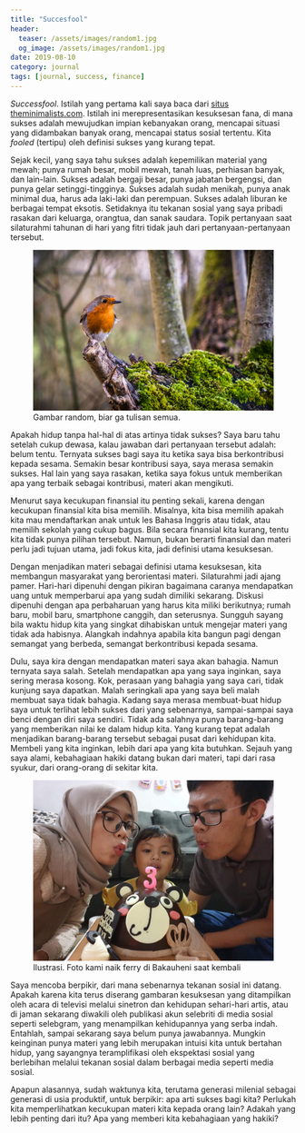 ```yaml
---
title: "Succesfool"
header:
  teaser: /assets/images/random1.jpg
  og_image: /assets/images/random1.jpg
date: 2019-08-10
category: journal
tags: [journal, success, finance]
---
```


_Successfool_. Istilah yang pertama kali saya baca dari [situs theminimalists.com](https://www.theminimalists.com/successfool/). Istilah ini merepresentasikan kesuksesan fana, di mana sukses adalah mewujudkan impian kebanyakan orang, mencapai situasi yang didambakan banyak orang, mencapai status sosial tertentu. Kita _fooled_ (tertipu) oleh definisi sukses yang kurang tepat.

Sejak kecil, yang saya tahu sukses adalah kepemilikan material yang mewah; punya rumah besar, mobil mewah, tanah luas, perhiasan banyak, dan lain-lain. Sukses adalah bergaji besar, punya jabatan bergengsi, dan punya gelar setinggi-tingginya. Sukses adalah sudah menikah, punya anak minimal dua, harus ada laki-laki dan perempuan. Sukses adalah liburan ke berbagai tempat eksotis. Setidaknya itu tekanan sosial yang saya pribadi rasakan dari keluarga, orangtua, dan sanak saudara. Topik pertanyaan saat silaturahmi tahunan di hari yang fitri tidak jauh dari pertanyaan-pertanyaan tersebut.

<figure class="half">
  <img src="/assets/images/random1.jpg">
  <figcaption>Gambar random, biar ga tulisan semua.</figcaption>
</figure>

Apakah hidup tanpa hal-hal di atas artinya tidak sukses? Saya baru tahu setelah cukup dewasa, kalau jawaban dari pertanyaan tersebut adalah: belum tentu. Ternyata sukses bagi saya itu ketika saya bisa berkontribusi kepada sesama. Semakin besar kontribusi saya, saya merasa semakin sukses. Hal lain yang saya rasakan, ketika saya fokus untuk memberikan apa yang terbaik sebagai kontribusi, materi akan mengikuti.

Menurut saya kecukupan finansial itu penting sekali, karena dengan kecukupan finansial kita bisa memilih. Misalnya, kita bisa memilih apakah kita mau mendaftarkan anak untuk les Bahasa Inggris atau tidak, atau memilih sekolah yang cukup bagus. Bila secara finansial kita kurang, tentu kita tidak punya pilihan tersebut. Namun, bukan berarti finansial dan materi perlu jadi tujuan utama, jadi fokus kita, jadi definisi utama kesuksesan.

Dengan menjadikan materi sebagai definisi utama kesuksesan, kita membangun masyarakat yang berorientasi materi. Silaturahmi jadi ajang pamer. Hari-hari dipenuhi dengan pikiran bagaimana caranya mendapatkan uang untuk memperbarui apa yang sudah dimiliki sekarang. Diskusi dipenuhi dengan apa perbaharuan yang harus kita miliki berikutnya; rumah baru, mobil baru, smartphone canggih, dan seterusnya. Sungguh sayang bila waktu hidup kita yang singkat dihabiskan untuk mengejar materi yang tidak ada habisnya. Alangkah indahnya apabila kita bangun pagi dengan semangat yang berbeda, semangat berkontribusi kepada sesama.

Dulu, saya kira dengan mendapatkan materi saya akan bahagia. Namun ternyata saya salah. Setelah mendapatkan apa yang saya inginkan, saya sering merasa kosong. Kok, perasaan yang bahagia yang saya cari, tidak kunjung saya dapatkan. Malah seringkali apa yang saya beli malah membuat saya tidak bahagia. Kadang saya merasa membuat-buat hidup saya untuk terlihat lebih sukses dari yang sebenarnya, sampai-sampai saya benci dengan diri saya sendiri. Tidak ada salahnya punya barang-barang yang memberikan nilai ke dalam hidup kita. Yang kurang tepat adalah menjadikan barang-barang tersebut sebagai pusat dari kehidupan kita. Membeli yang kita inginkan, lebih dari apa yang kita butuhkan. Sejauh yang saya alami, kebahagiaan hakiki datang bukan dari materi, tapi dari rasa syukur, dari orang-orang di sekitar kita.

<figure class="third">
  <img src="/assets/images/small_family.jpg">
  <figcaption>Ilustrasi. Foto kami naik ferry di Bakauheni saat kembali</figcaption>
</figure>

Saya mencoba berpikir, dari mana sebenarnya tekanan sosial ini datang. Apakah karena kita terus diserang gambaran kesuksesan yang ditampilkan oleh acara di televisi melalui sinetron dan kehidupan sehari-hari artis, atau di jaman sekarang diwakili oleh publikasi akun selebriti di media sosial seperti selebgram, yang menampilkan kehidupannya yang serba indah. Entahlah, sampai sekarang saya belum punya jawabannya. Mungkin keinginan punya materi yang lebih merupakan intuisi kita untuk bertahan hidup, yang sayangnya teramplifikasi oleh ekspektasi sosial yang berlebihan melalui tekanan sosial dalam berbagai media seperti media sosial.

Apapun alasannya, sudah waktunya kita, terutama generasi milenial sebagai generasi di usia produktif, untuk berpikir: apa arti sukses bagi kita? Perlukah kita memperlihatkan kecukupan materi kita kepada orang lain? Adakah yang lebih penting dari itu? Apa yang memberi kita kebahagiaan yang hakiki?